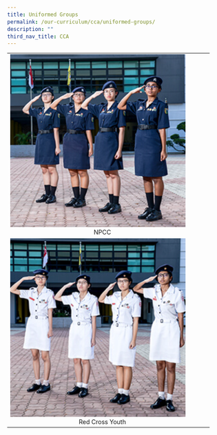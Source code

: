 ```yaml
---
title: Uniformed Groups
permalink: /our-curriculum/cca/uniformed-groups/
description: ""
third_nav_title: CCA
---
```

|  |  |  |
|---|---|---|
| <a href="/cca/uniformed-groups/npcc/"><img style="width:95%" src="/images/cca64.png"></a> <center>NPCC</center> |
| <a href="/cca/uniformed-groups/red-cross-youth/"><img style="width:95%" src="/images/cca65.png"></a> <center>Red Cross Youth</center> |  |  |